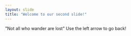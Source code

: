 ```yaml
---
layout: slide
title: "Welcome to our second slide!"
---
```

"Not all who wander are lost"
Use the left arrow to go back!
